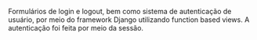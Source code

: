 Formulários de login e logout, bem como sistema de autenticação de usuário, por meio do framework Django utilizando function based views. A autenticação foi feita por meio da sessão.
